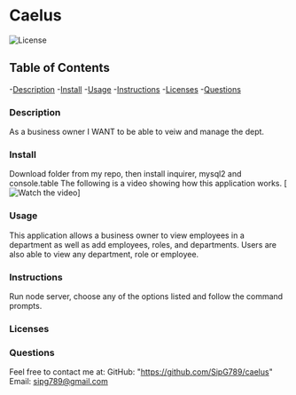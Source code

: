 # Caelus
  ![License](https://shields.io/badge/license--blue.svg)

  ## Table of Contents
  -[Description](#description)
  -[Install](#install)
  -[Usage](#usage)
  -[Instructions](#instructions)
  -[Licenses](#licenses)
  -[Questions](#questions)

  ### Description
  As a business owner I WANT to be able to veiw and manage the dept.

  ### Install
  Download folder from my repo, then install inquirer, mysql2 and console.table
  The following is a video showing how this application works. 
   [![Watch the video](./)]

  ### Usage
  This application allows a business owner to view employees in a department as well as add employees, roles, and departments. Users are also able to view any department, role or employee. 


  ### Instructions
  Run node server, choose any of the options listed and follow the command prompts.

  ### Licenses 
  

  ### Questions
  Feel free to contact me at:
  GitHub: "https://github.com/SipG789/caelus"
  Email: sipg789@gmail.com
